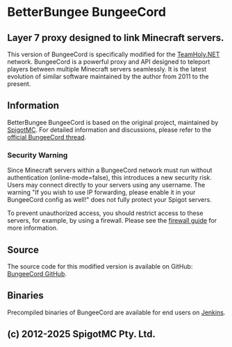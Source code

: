 BetterBungee BungeeCord
=======================
Layer 7 proxy designed to link Minecraft servers.
--------------------------------------------------

This version of BungeeCord is specifically modified for the [TeamHoly.NET](https://teamholy.net) network. BungeeCord is a powerful proxy and API designed to teleport players between multiple Minecraft servers seamlessly. It is the latest evolution of similar software maintained by the author from 2011 to the present.

Information
-----------
BetterBungee BungeeCord is based on the original project, maintained by [SpigotMC](https://www.spigotmc.org/). For detailed information and discussions, please refer to the [official BungeeCord thread](https://www.spigotmc.org/go/bungeecord).

### Security Warning

Since Minecraft servers within a BungeeCord network must run without authentication (online-mode=false), this introduces a new security risk. Users may connect directly to your servers using any username. The warning "If you wish to use IP forwarding, please enable it in your BungeeCord config as well!" does not fully protect your Spigot servers.

To prevent unauthorized access, you should restrict access to these servers, for example, by using a firewall. Please see the [firewall guide](https://www.spigotmc.org/wiki/firewall-guide/) for more information.

Source
------
The source code for this modified version is available on GitHub: [BungeeCord GitHub](https://www.spigotmc.org/go/bungeecord-git).

Binaries
--------
Precompiled binaries of BungeeCord are available for end users on [Jenkins](https://www.spigotmc.org/go/bungeecord-dl).

(c) 2012-2025 SpigotMC Pty. Ltd.
--- 

